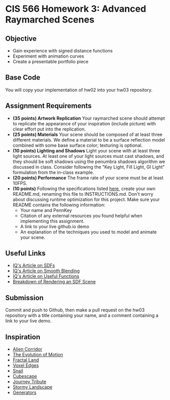 # CIS 566 Homework 3: Advanced Raymarched Scenes

## Objective
- Gain experience with signed distance functions
- Experiment with animation curves
- Create a presentable portfolio piece

## Base Code

You will copy your implementation of hw02 into your hw03 repository.

## Assignment Requirements
- __(35 points) Artwork Replication__ Your raymarched scene should attempt to replicate the appearance of your inspiration (include picture) with clear effort put into the replication.
- __(25 points) Materials__ Your scene should be composed of at least three different materials. We define a material to be a surface reflection model combined with some base surface color; texturing is optional.
- __(10 points) Lighting and Shadows__ Light your scene with at least three light sources. At least one of your light sources must cast shadows, and they should be soft shadows using the penumbra shadows algorithm we discussed in class. Consider following the "Key Light, Fill Light, GI Light" formulation from the in-class example.
- __(20 points) Performance__ The frame rate of your scene must be at least 10FPS.
- __(10 points)__ Following the specifications listed
[here](https://github.com/pjcozzi/Articles/blob/master/CIS565/GitHubRepo/README.md),
create your own README.md, renaming this file to INSTRUCTIONS.md. Don't worry
about discussing runtime optimization for this project. Make sure your
README contains the following information:
  - Your name and PennKey
  - Citation of any external resources you found helpful when implementing this
  assignment.
  - A link to your live github.io demo
  - An explanation of the techniques you used to model and animate your scene.

## Useful Links
- [IQ's Article on SDFs](http://www.iquilezles.org/www/articles/distfunctions/distfunctions.htm)
- [IQ's Article on Smooth Blending](http://www.iquilezles.org/www/articles/smin/smin.htm)
- [IQ's Article on Useful Functions](http://www.iquilezles.org/www/articles/functions/functions.htm)
- [Breakdown of Rendering an SDF Scene](http://www.iquilezles.org/www/material/nvscene2008/rwwtt.pdf)


## Submission
Commit and push to Github, then make a pull request on the hw03 repository with a title containing your name, and a comment containing a link to your live demo.

## Inspiration
- [Alien Corridor](https://www.shadertoy.com/view/4slyRs)
- [The Evolution of Motion](https://www.shadertoy.com/view/XlfGzH)
- [Fractal Land](https://www.shadertoy.com/view/XsBXWt)
- [Voxel Edges](https://www.shadertoy.com/view/4dfGzs)
- [Snail](https://www.shadertoy.com/view/ld3Gz2)
- [Cubescape](https://www.shadertoy.com/view/Msl3Rr)
- [Journey Tribute](https://www.shadertoy.com/view/ldlcRf)
- [Stormy Landscape](https://www.shadertoy.com/view/4ts3z2)
- [Generators](https://www.shadertoy.com/view/Xtf3Rn)
